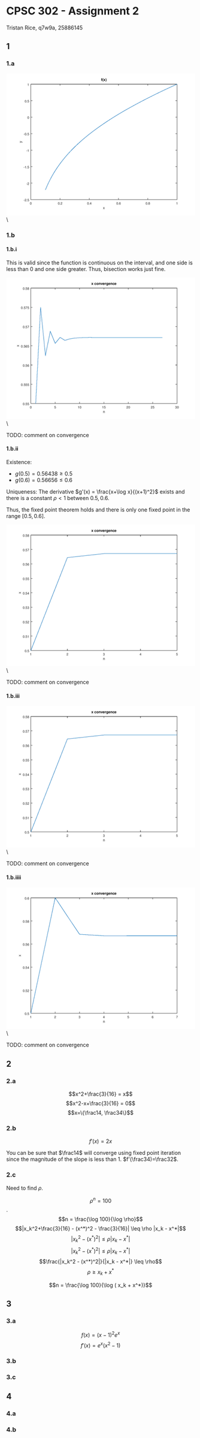 # CPSC 302 - Assignment 2

Tristan Rice, q7w9a, 25886145

## 1

### 1.a

![](./1.a.png)\



### 1.b

#### 1.b.i

This is valid since the function is continuous on the interval, and one side is
less than 0 and one side greater. Thus, bisection works just fine.

![](./1.b.i.png)\


TODO: comment on convergence

#### 1.b.ii

Existence:

* $g(0.5) = 0.56438 \geq 0.5$
* $g(0.6) = 0.56656 \leq 0.6$

Uniqueness: The derivative $g'(x) = \frac{x+\log x}{(x+1)^2}$ exists and there is a constant $\rho < 1$ between $0.5,0.6$.

Thus, the fixed point theorem holds and there is only one fixed point in the
range $[0.5, 0.6]$.

![](./1.b.ii.png)\


TODO: comment on convergence

#### 1.b.iii

![](./1.b.iii.png)\


TODO: comment on convergence

#### 1.b.iiii

![](./1.b.iiii.png)\


TODO: comment on convergence

## 2

### 2.a

$$x^2+\frac{3}{16} = x$$
$$x^2-x+\frac{3}{16} = 0$$
$$x=\{\frac14, \frac34\}$$

### 2.b

$$f'(x) = 2x$$

You can be sure that $\frac14$ will converge using fixed point iteration since
the magnitude of the slope is less than $1$. $f'(\frac34)=\frac32$.

### 2.c

Need to find $\rho$.

$$\rho^n = 100$$.
$$n = \frac{\log 100}{\log \rho}$$
$$|x_k^2+\frac{3}{16} - (x^*)^2 - \frac{3}{16}| \leq \rho |x_k - x^*|$$
$$|x_k^2 - (x^*)^2| \leq \rho |x_k - x^*|$$
$$|x_k^2 - (x^*)^2| \leq \rho |x_k - x^*|$$
$$\frac{|x_k^2 - (x^*)^2|}{|x_k - x^*|} \leq \rho$$
$$\rho \geq x_k + x^*$$

$$n = \frac{\log 100}{\log ( x_k + x^*)}$$

## 3

### 3.a

$$f(x) = (x-1)^2e^x$$
$$f'(x) = e^x(x^2-1)$$

### 3.b

### 3.c

## 4

### 4.a

### 4.b
